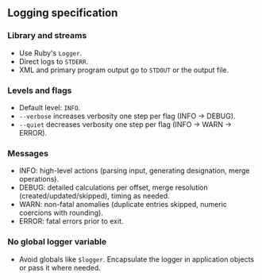 ## Logging specification

### Library and streams

- Use Ruby's `Logger`.
- Direct logs to `STDERR`.
- XML and primary program output go to `STDOUT` or the output file.

### Levels and flags

- Default level: `INFO`.
- `--verbose` increases verbosity one step per flag (INFO → DEBUG).
- `--quiet` decreases verbosity one step per flag (INFO → WARN → ERROR).

### Messages

- INFO: high-level actions (parsing input, generating designation, merge operations).
- DEBUG: detailed calculations per offset, merge resolution (created/updated/skipped), timing as needed.
- WARN: non-fatal anomalies (duplicate entries skipped, numeric coercions with rounding).
- ERROR: fatal errors prior to exit.

### No global logger variable

- Avoid globals like `$logger`. Encapsulate the logger in application objects or pass it where needed.


